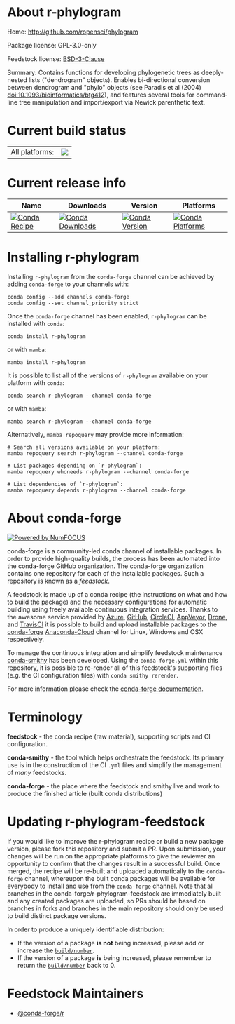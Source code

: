 About r-phylogram
=================

Home: http://github.com/ropensci/phylogram

Package license: GPL-3.0-only

Feedstock license: [BSD-3-Clause](https://github.com/conda-forge/r-phylogram-feedstock/blob/main/LICENSE.txt)

Summary: Contains functions for developing phylogenetic trees as deeply-nested lists ("dendrogram" objects). Enables bi-directional conversion between dendrogram and "phylo" objects (see Paradis et al (2004) <doi:10.1093/bioinformatics/btg412>), and features several tools for command-line tree manipulation and import/export via Newick parenthetic text.

Current build status
====================


<table><tr><td>All platforms:</td>
    <td>
      <a href="https://dev.azure.com/conda-forge/feedstock-builds/_build/latest?definitionId=9721&branchName=main">
        <img src="https://dev.azure.com/conda-forge/feedstock-builds/_apis/build/status/r-phylogram-feedstock?branchName=main">
      </a>
    </td>
  </tr>
</table>

Current release info
====================

| Name | Downloads | Version | Platforms |
| --- | --- | --- | --- |
| [![Conda Recipe](https://img.shields.io/badge/recipe-r--phylogram-green.svg)](https://anaconda.org/conda-forge/r-phylogram) | [![Conda Downloads](https://img.shields.io/conda/dn/conda-forge/r-phylogram.svg)](https://anaconda.org/conda-forge/r-phylogram) | [![Conda Version](https://img.shields.io/conda/vn/conda-forge/r-phylogram.svg)](https://anaconda.org/conda-forge/r-phylogram) | [![Conda Platforms](https://img.shields.io/conda/pn/conda-forge/r-phylogram.svg)](https://anaconda.org/conda-forge/r-phylogram) |

Installing r-phylogram
======================

Installing `r-phylogram` from the `conda-forge` channel can be achieved by adding `conda-forge` to your channels with:

```
conda config --add channels conda-forge
conda config --set channel_priority strict
```

Once the `conda-forge` channel has been enabled, `r-phylogram` can be installed with `conda`:

```
conda install r-phylogram
```

or with `mamba`:

```
mamba install r-phylogram
```

It is possible to list all of the versions of `r-phylogram` available on your platform with `conda`:

```
conda search r-phylogram --channel conda-forge
```

or with `mamba`:

```
mamba search r-phylogram --channel conda-forge
```

Alternatively, `mamba repoquery` may provide more information:

```
# Search all versions available on your platform:
mamba repoquery search r-phylogram --channel conda-forge

# List packages depending on `r-phylogram`:
mamba repoquery whoneeds r-phylogram --channel conda-forge

# List dependencies of `r-phylogram`:
mamba repoquery depends r-phylogram --channel conda-forge
```


About conda-forge
=================

[![Powered by
NumFOCUS](https://img.shields.io/badge/powered%20by-NumFOCUS-orange.svg?style=flat&colorA=E1523D&colorB=007D8A)](https://numfocus.org)

conda-forge is a community-led conda channel of installable packages.
In order to provide high-quality builds, the process has been automated into the
conda-forge GitHub organization. The conda-forge organization contains one repository
for each of the installable packages. Such a repository is known as a *feedstock*.

A feedstock is made up of a conda recipe (the instructions on what and how to build
the package) and the necessary configurations for automatic building using freely
available continuous integration services. Thanks to the awesome service provided by
[Azure](https://azure.microsoft.com/en-us/services/devops/), [GitHub](https://github.com/),
[CircleCI](https://circleci.com/), [AppVeyor](https://www.appveyor.com/),
[Drone](https://cloud.drone.io/welcome), and [TravisCI](https://travis-ci.com/)
it is possible to build and upload installable packages to the
[conda-forge](https://anaconda.org/conda-forge) [Anaconda-Cloud](https://anaconda.org/)
channel for Linux, Windows and OSX respectively.

To manage the continuous integration and simplify feedstock maintenance
[conda-smithy](https://github.com/conda-forge/conda-smithy) has been developed.
Using the ``conda-forge.yml`` within this repository, it is possible to re-render all of
this feedstock's supporting files (e.g. the CI configuration files) with ``conda smithy rerender``.

For more information please check the [conda-forge documentation](https://conda-forge.org/docs/).

Terminology
===========

**feedstock** - the conda recipe (raw material), supporting scripts and CI configuration.

**conda-smithy** - the tool which helps orchestrate the feedstock.
                   Its primary use is in the construction of the CI ``.yml`` files
                   and simplify the management of *many* feedstocks.

**conda-forge** - the place where the feedstock and smithy live and work to
                  produce the finished article (built conda distributions)


Updating r-phylogram-feedstock
==============================

If you would like to improve the r-phylogram recipe or build a new
package version, please fork this repository and submit a PR. Upon submission,
your changes will be run on the appropriate platforms to give the reviewer an
opportunity to confirm that the changes result in a successful build. Once
merged, the recipe will be re-built and uploaded automatically to the
`conda-forge` channel, whereupon the built conda packages will be available for
everybody to install and use from the `conda-forge` channel.
Note that all branches in the conda-forge/r-phylogram-feedstock are
immediately built and any created packages are uploaded, so PRs should be based
on branches in forks and branches in the main repository should only be used to
build distinct package versions.

In order to produce a uniquely identifiable distribution:
 * If the version of a package **is not** being increased, please add or increase
   the [``build/number``](https://docs.conda.io/projects/conda-build/en/latest/resources/define-metadata.html#build-number-and-string).
 * If the version of a package **is** being increased, please remember to return
   the [``build/number``](https://docs.conda.io/projects/conda-build/en/latest/resources/define-metadata.html#build-number-and-string)
   back to 0.

Feedstock Maintainers
=====================

* [@conda-forge/r](https://github.com/conda-forge/r/)

